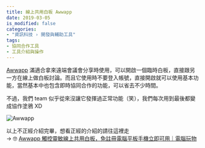 ```yaml
---
title: 線上共用白板 Awwapp
date: 2019-03-05
is_modified: false
categories:
- "資訊科技 › 開發與輔助工具"
tags:
- 協同合作工具
- 工具介紹與操作
--- 
```


[Awwapp](https://awwapp.com) 滿適合拿來遠端會議會分享時使用，可以開啟一個臨時白板，直接跟另一方在線上做白板討論。而且它使用時不要登入帳號，直接開啟就可以使用基本功能，當然基本中也包含即時協同合作的功能，可以省去不少時間。

<!--more-->
<p class="paragraph-spacing"></p>

不過，我們 team 似乎從來沒讓它發揮過正常功能（笑），我們每次用到最後都變成協作塗鴉 XD

<p class="illustration">
    <img src="https://i.imgur.com/6ybHXBt.png" alt="Awwapp">
</p>


以上不正經介紹完畢，想看正經的介紹的請往這裡走<br>
→ 🤓 [Awwapp 觸控靈敏線上共用白板，免註冊電腦平板手機立即可用｜電腦玩物](https://www.playpcesor.com/2017/05/awwapp-A-Web-Whiteboard-App.html)